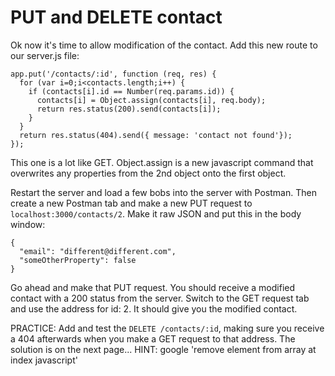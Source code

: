 # PUT and DELETE contact

Ok now it's time to allow modification of the contact.  Add this new route to our server.js file:
```
app.put('/contacts/:id', function (req, res) {
  for (var i=0;i<contacts.length;i++) {
    if (contacts[i].id == Number(req.params.id)) {
      contacts[i] = Object.assign(contacts[i], req.body);
      return res.status(200).send(contacts[i]);
    }
  }
  return res.status(404).send({ message: 'contact not found'});
});
```

This one is a lot like GET.  Object.assign is a new javascript command that overwrites any properties from the 2nd object onto the first object.

Restart the server and load a few bobs into the server with Postman.  Then create a new Postman tab and make a new PUT request to `localhost:3000/contacts/2`.  Make it raw JSON and put this in the body window:
```
{
  "email": "different@different.com",
  "someOtherProperty": false
}
```

Go ahead and make that PUT request.  You should receive a modified contact with a 200 status from the server.  Switch to the GET request tab and use the address for id: 2.  It should give you the modified contact.

PRACTICE: Add and test the `DELETE /contacts/:id`, making sure you receive a 404 afterwards when you make a GET request to that address.  The solution is on the next page... HINT: google 'remove element from array at index javascript'